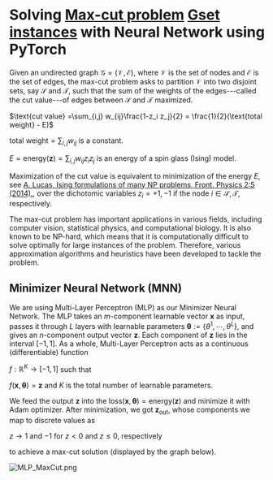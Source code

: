 # Solving [Max-cut problem][1] [Gset instances][3] with Neural Network using PyTorch


Given an undirected graph $\mathcal{G=(V,E)}$, where $\mathcal{V}$ is the set of nodes and $\mathcal{E}$ is the set of edges, the max-cut problem asks to partition $\mathcal{V}$ into two disjoint sets, say $\mathcal{S}$ and $\mathcal{T}$, such that the sum of the weights of the 
edges---called the cut value---of edges between $\mathcal{S}$ and $\mathcal{T}$ maximized. 

$\text{cut value} =\sum_{i,j} w_{ij}\frac{1-z_i z_j}{2} = \frac{1}{2}(\text{total weight} - E)$

$\text{total weight} = \sum_{i,j} w_{ij}$ is a constant.

$E = \text{energy}(\textbf{z}) = \sum_{i,j} w_{ij}z_i z_j$ is an energy of a spin glass (Ising) model.

Maximization of the $\text{cut value}$ is equivalent to minimization of the energy $E$, see [A. Lucas, Ising formulations of many NP problems, Front. Physics 2:5 (2014).][2], 
over the dichotomic variables $z_i = +1,-1$ if the node $i\in \mathcal{S}, \mathcal{T}$, respectively.



The max-cut problem has important applications in various fields, including computer vision, statistical physics, and computational biology. It is also known to be NP-hard, which means that it is computationally difficult to solve optimally for large instances of the problem. Therefore, various approximation algorithms and heuristics have been developed to tackle the problem.


[1]:https://en.wikipedia.org/wiki/Maximum_cut

[2]:https://doi.org/10.3389/fphy.2014.00005

[3]:https://web.stanford.edu/~yyye/yyye/Gset


## Minimizer Neural Network (MNN)

We are using Multi-Layer Perceptron (MLP) as our Minimizer Neural Network. The MLP takes an $m$-component learnable vector $\textbf{x}$ as input, passes it through $L$ layers with learnable parameters 
$\boldsymbol{\theta}:=\{\theta^{1},\cdots,\theta^{L}\}$, and gives an
$n$-component output vector $\textbf{z}$. Each component of $\textbf{z}$ lies in the interval 
$[-1, 1]$. As a whole, Multi-Layer Perceptron acts as a continuous (differentiable) function 

$f: \mathbb{R}^K \longrightarrow [-1,1]$ such that

$f(\textbf{x},\boldsymbol{\theta})=\textbf{z}$ and $K$ is the total number of learnable parameters.

We feed the output $\textbf{z}$ into the $\text{loss}(\textbf{x},\boldsymbol{\theta})=\text{energy}(\textbf{z})$ and minimize it with Adam optimizer.
After minimization, we got $\textbf{z}_{\text{out}}$, whose components we map to discrete values as

$z \longrightarrow 1$ and $-1$ for $z<0$ and $z\leq0$, respectively

to achieve a max-cut solution (displayed by the graph below).



![MLP_MaxCut.png](attachment:MLP_MaxCut.png)
